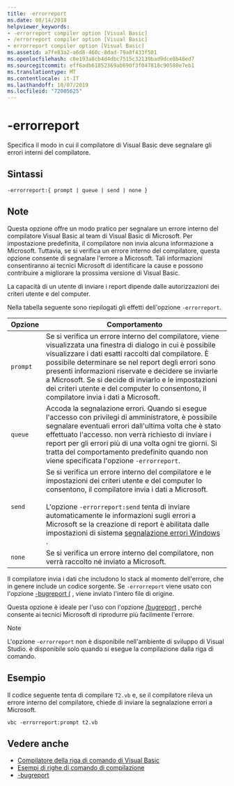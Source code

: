 ```yaml
---
title: -errorreport
ms.date: 08/14/2018
helpviewer_keywords:
- -errorreport compiler option [Visual Basic]
- /errorreport compiler option [Visual Basic]
- errorreport compiler option [Visual Basic]
ms.assetid: a7fe83a2-a6d8-460c-8dad-79a8f433f501
ms.openlocfilehash: c8e193a8cb4d4dbc7515c32139bad9dce8b48ed7
ms.sourcegitcommit: eff6adb61852369ab690f3f047818c90580e7eb1
ms.translationtype: MT
ms.contentlocale: it-IT
ms.lasthandoff: 10/07/2019
ms.locfileid: "72005625"
---
```

# <a name="-errorreport"></a>-errorreport

Specifica il modo in cui il compilatore di Visual Basic deve segnalare gli errori interni del compilatore.

## <a name="syntax"></a>Sintassi

```console
-errorreport:{ prompt | queue | send | none }
```

## <a name="remarks"></a>Note

Questa opzione offre un modo pratico per segnalare un errore interno del compilatore Visual Basic al team di Visual Basic di Microsoft. Per impostazione predefinita, il compilatore non invia alcuna informazione a Microsoft. Tuttavia, se si verifica un errore interno del compilatore, questa opzione consente di segnalare l'errore a Microsoft. Tali informazioni consentiranno ai tecnici Microsoft di identificare la cause e possono contribuire a migliorare la prossima versione di Visual Basic.

La capacità di un utente di inviare i report dipende dalle autorizzazioni dei criteri utente e del computer.

Nella tabella seguente sono riepilogati gli effetti dell'opzione `-errorreport`.

|Opzione|Comportamento|
|---|---|
|`prompt`|Se si verifica un errore interno del compilatore, viene visualizzata una finestra di dialogo in cui è possibile visualizzare i dati esatti raccolti dal compilatore. È possibile determinare se nel report degli errori sono presenti informazioni riservate e decidere se inviarle a Microsoft. Se si decide di inviarlo e le impostazioni dei criteri utente e del computer lo consentono, il compilatore invia i dati a Microsoft.|
|`queue`|Accoda la segnalazione errori. Quando si esegue l'accesso con privilegi di amministratore, è possibile segnalare eventuali errori dall'ultima volta che è stato effettuato l'accesso. non verrà richiesto di inviare i report per gli errori più di una volta ogni tre giorni. Si tratta del comportamento predefinito quando non viene specificata l'opzione `-errorreport`.|
|`send`|Se si verifica un errore interno del compilatore e le impostazioni dei criteri utente e del computer lo consentono, il compilatore invia i dati a Microsoft.<br /><br /> L'opzione `-errorreport:send` tenta di inviare automaticamente le informazioni sugli errori a Microsoft se la creazione di report è abilitata dalle impostazioni di sistema [segnalazione errori Windows](/windows/desktop/wer/windows-error-reporting) . |
|`none`|Se si verifica un errore interno del compilatore, non verrà raccolto né inviato a Microsoft.|

Il compilatore invia i dati che includono lo stack al momento dell'errore, che in genere include un codice sorgente. Se `-errorreport` viene usato con l'opzione [-bugreport (](../../../visual-basic/reference/command-line-compiler/bugreport.md) , viene inviato l'intero file di origine.

Questa opzione è ideale per l'uso con l'opzione [/bugreport](../../../visual-basic/reference/command-line-compiler/bugreport.md) , perché consente ai tecnici Microsoft di riprodurre più facilmente l'errore.

> [!NOTE]
> L'opzione `-errorreport` non è disponibile nell'ambiente di sviluppo di Visual Studio. è disponibile solo quando si esegue la compilazione dalla riga di comando.

## <a name="example"></a>Esempio

Il codice seguente tenta di compilare `T2.vb` e, se il compilatore rileva un errore interno del compilatore, chiede di inviare la segnalazione errori a Microsoft.

```console
vbc -errorreport:prompt t2.vb
```

## <a name="see-also"></a>Vedere anche

- [Compilatore della riga di comando di Visual Basic](../../../visual-basic/reference/command-line-compiler/index.md)
- [Esempi di righe di comando di compilazione](../../../visual-basic/reference/command-line-compiler/sample-compilation-command-lines.md)
- [-bugreport](../../../visual-basic/reference/command-line-compiler/bugreport.md)
